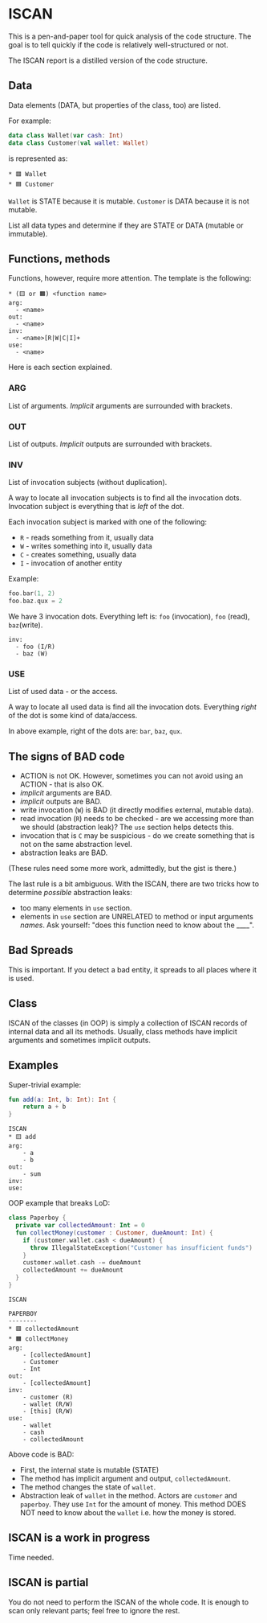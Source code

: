 # ISCAN

This is a pen-and-paper tool for quick analysis of the code structure. The goal is to tell quickly if the code is relatively well-structured or not.

The ISCAN report is a distilled version of the code structure.

## Data

Data elements (DATA, but properties of the class, too) are listed.

For example:

```kotlin
data class Wallet(var cash: Int)
data class Customer(val wallet: Wallet)
```

is represented as:

```text
* 🟥 Wallet
* 🟦 Customer
```

`Wallet` is STATE because it is mutable. `Customer` is DATA because it is not mutable.

List all data types and determine if they are STATE or DATA (mutable or immutable).

## Functions, methods

Functions, however, require more attention. The template is the following:

```text
* (🟨 or 🟧) <function name>
arg:
  - <name>
out:
  - <name>
inv:
  - <name>[R|W|C|I]+
use:
  - <name>
```

Here is each section explained.

### ARG

List of arguments. _Implicit_ arguments are surrounded with brackets.

### OUT

List of outputs. _Implicit_ outputs are surrounded with brackets.

### INV

List of invocation subjects (without duplication).

A way to locate all invocation subjects is to find all the invocation dots. Invocation subject is everything that is _left_ of the dot.

Each invocation subject is marked with one of the following:

+ `R` - reads something from it, usually data
+ `W` - writes something into it, usually data
+ `C` - creates something, usually data
+ `I` - invocation of another entity

Example:

```kt
foo.bar(1, 2)
foo.baz.qux = 2
```

We have 3 invocation dots. Everything left is: `foo` (invocation), `foo` (read), `baz`(write).

```text
inv:
  - foo (I/R)
  - baz (W)
```
### USE

List of used data - or the access.

A way to locate all used data is find all the invocation dots. Everything _right_ of the dot is some kind of data/access.

In above example, right of the dots are: `bar`, `baz`, `qux`.

## The signs of **BAD** code

+ ACTION is not OK. However, sometimes you can not avoid using an ACTION - that is also OK. 
+ _implicit_ arguments are BAD.
+ _implicit_ outputs are BAD.
+ write invocation (`W`) is BAD (it directly modifies external, mutable data).
+ read invocation (`R`) needs to be checked - are we accessing more than we should (abstraction leak)? The `use` section helps detects this.
+ invocation that is `C` may be suspicious - do we create something that is not on the same abstraction level.
+ abstraction leaks are BAD.

(These rules need some more work, admittedly, but the gist is there.)

The last rule is a bit ambiguous. With the ISCAN, there are two tricks how to determine _possible_ abstraction leaks:

+ too many elements in `use` section. 
+ elements in `use` section are UNRELATED to method or input arguments _names_. Ask yourself: "does this function need to know about the ____".

## Bad Spreads

This is important. If you detect a bad entity, it spreads to all places where it is used.

## Class

ISCAN of the classes (in OOP) is simply a collection of ISCAN records of internal data and all its methods. Usually, class methods have implicit arguments and sometimes implicit outputs.  

## Examples

Super-trivial example:

```kotlin
fun add(a: Int, b: Int): Int {
    return a + b
}
```

```text
ISCAN
* 🟨 add
arg:
    - a
    - b
out:
    - sum
inv:
use:
```

OOP example that breaks LoD:

```kotlin
class Paperboy {
  private var collectedAmount: Int = 0
  fun collectMoney(customer : Customer, dueAmount: Int) {
    if (customer.wallet.cash < dueAmount) {
      throw IllegalStateException("Customer has insufficient funds")
    }
    customer.wallet.cash -= dueAmount
    collectedAmount += dueAmount
  }
}
```

```text
ISCAN

PAPERBOY
--------
* 🟥 collectedAmount
* 🟧 collectMoney
arg:
    - [collectedAmount]
    - Customer
    - Int
out: 
    - [collectedAmount]
inv:
    - customer (R)
    - wallet (R/W)
    - [this] (R/W)
use:
    - wallet
    - cash
    - collectedAmount
```

Above code is BAD:

- First, the internal state is mutable (STATE)
- The method has implicit argument and output, `collectedAmount`.
- The method changes the state of `wallet`.
- Abstraction leak of `wallet` in the method. Actors are `customer` and `paperboy`. They use `Int` for the amount of money. This method DOES NOT need to know about the `wallet` i.e. how the money is stored.

## ISCAN is a work in progress

Time needed.

## ISCAN is partial

You do not need to perform the ISCAN of the whole code. It is enough to scan only relevant parts; feel free to ignore the rest.
